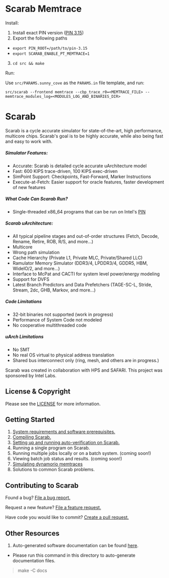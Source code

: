 # Scarab Memtrace
Install:
1. Install exact PIN version ([PIN 3.15](https://www.intel.com/content/www/us/en/developer/articles/tool/pin-a-binary-instrumentation-tool-downloads.html))
2. Export the following paths
  - `export PIN_ROOT=/path/to/pin-3.15`
  - `export SCARAB_ENABLE_PT_MEMTRACE=1`
3. `cd src && make`

Run:

Use `src/PARAMS.sunny_cove` as the `PARAMS.in` file template, and run:

`src/scarab --frontend memtrace --cbp_trace_r0=<MEMTRACE_FILE> --memtrace_modules_log=<MODULES_LOG_AND_BINARIES_DIR>`

# Scarab

Scarab is a cycle accurate simulator for state-of-the-art, high performance,
multicore chips. Scarab's goal is to be highly accurate, while also being
fast and easy to work with.

##### Simulator Features:
* Accurate: Scarab is detailed cycle accurate uArchitecture model
* Fast: 600 KIPS trace-driven, 100 KIPS exec-driven
* SimPoint Support: Checkpoints, Fast-Forward, Marker Instructions
* Execute-at-Fetch: Easier support for oracle features, faster development of new features

##### What Code Can Scarab Run?
* Single-threaded x86\_64 programs that can be run on Intel's [PIN](https://software.intel.com/en-us/articles/pin-a-dynamic-binary-instrumentation-tool)

##### Scarab uArchitecture:
* All typical pipeline stages and out-of-order structures (Fetch, Decode, Rename, Retire, ROB, R/S, and more...)
* Multicore 
* Wrong path simulation
* Cache Hierarchy (Private L1, Private MLC, Private/Shared LLC)
* Ramulator Memory Simulator (DDR3/4, LPDDR3/4, GDDR5, HBM, WideIO/2, and more...)  
* Interface to McPat and CACTI for system level power/energy modeling
* Support for DVFS
* Latest Branch Predictors and Data Prefetchers (TAGE-SC-L, Stride, Stream, 2dc, GHB, Markov, and more...)

##### Code Limitations
* 32-bit binaries not supported (work in progress)
* Performance of System Code not modeled
* No cooperative multithreaded code

##### uArch Limitations
* No SMT
* No real OS virtual to physical address translation
* Shared bus interconnect only (ring, mesh, and others are in progress.)

Scarab was created in collaboration with HPS and SAFARI. This project was sponsored by Intel Labs.

## License & Copyright
Please see the [LICENSE](LICENSE) for more information.

## Getting Started

1. [System requirements and software prerequisites.](docs/system_requirements.md)
2. [Compiling Scarab.](docs/compiling-scarab.md)
3. [Setting up and running auto-verification on Scarab.](docs/verification.md)
4. Running a single program on Scarab.
5. Running multiple jobs locally or on a batch system. (coming soon!)
6. Viewing batch job status and results. (coming soon!)
7. [Simulating dynamorio memtraces](docs/memtrace.md)
8. Solutions to common Scarab problems.

## Contributing to Scarab

Found a bug? [File a bug report.](https://github.com/hpsresearchgroup/scarab/issues/new/choose)

Request a new feature? [File a feature request.](https://github.com/hpsresearchgroup/scarab/issues/new/choose)

Have code you would like to commit? [Create a pull request.](https://github.com/hpsresearchgroup/scarab/pulls)

## Other Resources


1) Auto-generated software documentation can be found [here](docs/doxygen/index.html).

* Please run this command in this directory to auto-generate documentation files.
> make -C docs
